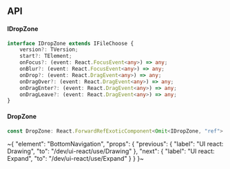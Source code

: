 

## API

#### IDropZone

```ts
interface IDropZone extends IFileChoose {
    version?: TVersion;
    start?: TElement;
    onFocus?: (event: React.FocusEvent<any>) => any;
    onBlur?: (event: React.FocusEvent<any>) => any;
    onDrop?: (event: React.DragEvent<any>) => any;
    onDragOver?: (event: React.DragEvent<any>) => any;
    onDragEnter?: (event: React.DragEvent<any>) => any;
    onDragLeave?: (event: React.DragEvent<any>) => any;
}
```

#### DropZone

```ts
const DropZone: React.ForwardRefExoticComponent<Omit<IDropZone, "ref"> & React.RefAttributes<unknown>>;
```


~{
  "element": "BottomNavigation",
  "props": {
    "previous": {
      "label": "UI react: Drawing",
      "to": "/dev/ui-react/use/Drawing"
    },
    "next": {
      "label": "UI react: Expand",
      "to": "/dev/ui-react/use/Expand"
    }
  }
}~
